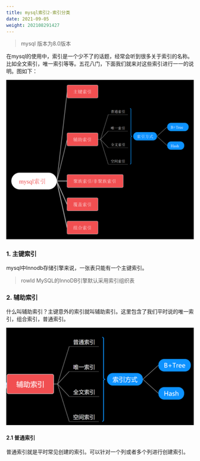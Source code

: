 ```yaml
---
title: mysql索引2-索引分类
date: 2021-09-05
weight: 202108291427
---
```


> mysql 版本为8.0版本

在mysql的使用中，索引是一个少不了的话题，经常会听到很多关于索引的名称。比如全文索引，唯一索引等等。五花八门，下面我们就来对这些索引进行一一的说明。图如下：

![](https://github.com/mxsm/picture/blob/main/mysql/mysql%E7%B4%A2%E5%BC%95%E5%88%86%E7%B1%BB.png?raw=true)

### 1. 主键索引

mysql中Innodb存储引擎来说，一张表只能有一个主键索引。

> rowId MySQL的InnoDB引擎默认采用索引组织表

### 2. 辅助索引

什么叫辅助索引？主键意外的索引就叫辅助索引。这里包含了我们平时说的唯一索引，组合索引，普通索引。

![](https://github.com/mxsm/picture/blob/main/mysql/mysql%E7%B4%A2%E5%BC%95%E5%88%86%E7%B1%BB1.png?raw=true)

#### 2.1 普通索引

普通索引就是平时常见创建的索引。可以针对一个列或者多个列进行创建索引。
